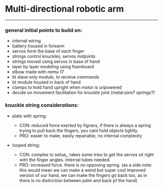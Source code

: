 # Multi-directional robotic arm
***

### general initial points to build on:

* internal wiring
* battery housed in forearm
* servos form the base of each finger
* strings control knuckles, servos midjoints
* strings moved using servos in base of hand
* layer by layer modeling using foamboard
* elbow made with nema 17
* bt slave only module, to receive commands
* bt module housed in back of hand
* clamps to hold hand upright when motor is unpowered
* decide on movement facilitation for knuckle joint (metal pins? springs?)

### knuckle string considerations:

* plate with spring:
    * CON: reduced force exerted by figners, if there is always a spring trying to pull back the fingers, you cant hold objects tightly.
    * PRO: easier to make, easily repairable, no internal complexity

* looped string:
    * CON: complex to setup,, takes some tries to get the servos sit right with the finger angles. Internal tubes needed.
    * PRO: increased force. there is no opposing spring. (as a side note: this would mean we can make a weird but super cool improved version of our hand, we can make the fingers go back too, as in there is no distinction between palm and back pf the hand)